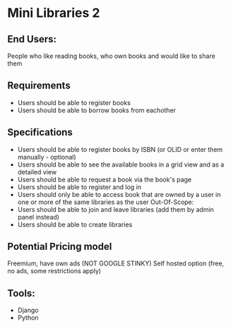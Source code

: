 # Mini Libraries 2

## End Users:
People who like reading books, who own books and would like to share them

## Requirements
- Users should be able to register books
- Users should be able to borrow books from eachother

## Specifications
- Users should be able to register books by ISBN (or OLID or enter them manually - optional)
- Users should be able to see the available books in a grid view and as a detailed view
- Users should be able to request a book via the book's page
- Users should be able to register and log in
- Users should only be able to access book that are owned by a user in one or more of the same libraries as the user
Out-Of-Scope:
- Users should be able to join and leave libraries (add them by admin panel instead)
- Users should be able to create libraries

## Potential Pricing model
Freemium, have own ads (NOT GOOGLE STINKY)
Self hosted option (free, no ads, some restrictions apply)

## Tools:
- Django
- Python
